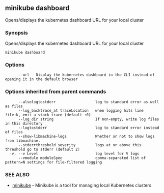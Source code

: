 ## minikube dashboard

Opens/displays the kubernetes dashboard URL for your local cluster

### Synopsis


Opens/displays the kubernetes dashboard URL for your local cluster

```
minikube dashboard
```

### Options

```
      --url   Display the kubernetes dashboard in the CLI instead of opening it in the default browser
```

### Options inherited from parent commands

```
      --alsologtostderr                  log to standard error as well as files
      --log_backtrace_at traceLocation   when logging hits line file:N, emit a stack trace (default :0)
      --log_dir string                   If non-empty, write log files in this directory
      --logtostderr                      log to standard error instead of files
      --show-libmachine-logs             Whether or not to show logs from libmachine.
      --stderrthreshold severity         logs at or above this threshold go to stderr (default 2)
  -v, --v Level                          log level for V logs
      --vmodule moduleSpec               comma-separated list of pattern=N settings for file-filtered logging
```

### SEE ALSO
* [minikube](minikube.md)	 - Minikube is a tool for managing local Kubernetes clusters.

